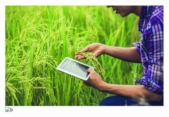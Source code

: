 ![jph](/images/b.jpg?raw=true "jgh")
![b](https://user-images.githubusercontent.com/91201995/193603697-81458d2c-4514-463d-b7af-0f09b52ee0a6.jpg)

